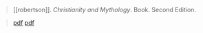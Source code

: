 > [[robertson]]. *Christianity and Mythology*. Book. Second Edition. 

> [pdf](https://thebibleisnotholy.files.wordpress.com/2010/06/christianity-and-mythology.pdf)
> [pdf](a/j-robertson1910.pdf)